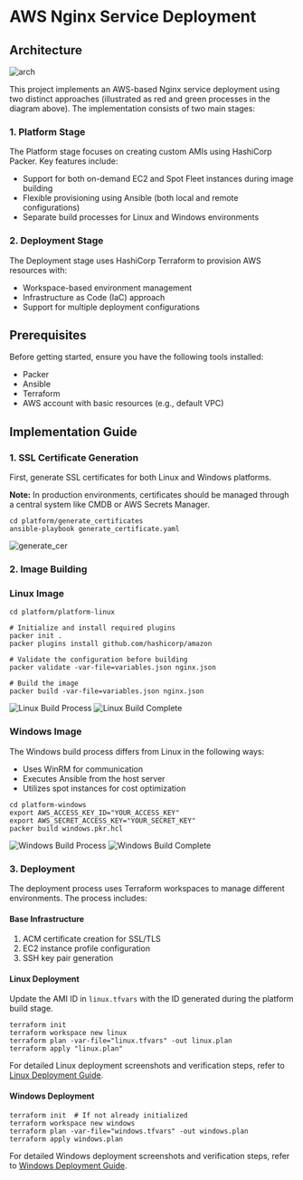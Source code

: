 # AWS Nginx Service Deployment

## Architecture

![arch](docs/arch.png)

This project implements an AWS-based Nginx service deployment using two distinct approaches (illustrated as red and green processes in the diagram above). The implementation consists of two main stages:

### 1. Platform Stage

The Platform stage focuses on creating custom AMIs using HashiCorp Packer. Key features include:

- Support for both on-demand EC2 and Spot Fleet instances during image building
- Flexible provisioning using Ansible (both local and remote configurations)
- Separate build processes for Linux and Windows environments

### 2. Deployment Stage

The Deployment stage uses HashiCorp Terraform to provision AWS resources with:

- Workspace-based environment management
- Infrastructure as Code (IaC) approach
- Support for multiple deployment configurations

## Prerequisites

Before getting started, ensure you have the following tools installed:

- Packer
- Ansible
- Terraform
- AWS account with basic resources (e.g., default VPC)

## Implementation Guide

### 1. SSL Certificate Generation

First, generate SSL certificates for both Linux and Windows platforms.

**Note:** In production environments, certificates should be managed through a central system like CMDB or AWS Secrets Manager.

```shell
cd platform/generate_certificates
ansible-playbook generate_certificate.yaml
```

![generate_cer](docs/generate_cert.png)

### 2. Image Building

### Linux Image

```shell
cd platform/platform-linux

# Initialize and install required plugins
packer init .
packer plugins install github.com/hashicorp/amazon

# Validate the configuration before building
packer validate -var-file=variables.json nginx.json

# Build the image
packer build -var-file=variables.json nginx.json
```

![Linux Build Process](docs/linux/build1.png)
![Linux Build Complete](docs/linux/build2.png)

### Windows Image

The Windows build process differs from Linux in the following ways:

- Uses WinRM for communication
- Executes Ansible from the host server
- Utilizes spot instances for cost optimization

```shell
cd platform-windows
export AWS_ACCESS_KEY_ID="YOUR_ACCESS_KEY"
export AWS_SECRET_ACCESS_KEY="YOUR_SECRET_KEY"
packer build windows.pkr.hcl
```

![Windows Build Process](docs/windows/build1.png)
![Windows Build Complete](docs/windows/build2.png)

### 3. Deployment

The deployment process uses Terraform workspaces to manage different environments. The process includes:

#### Base Infrastructure

1. ACM certificate creation for SSL/TLS
2. EC2 instance profile configuration
3. SSH key pair generation

#### Linux Deployment

Update the AMI ID in `linux.tfvars` with the ID generated during the platform build stage.

```shell
terraform init
terraform workspace new linux
terraform plan -var-file="linux.tfvars" -out linux.plan
terraform apply "linux.plan"
```

For detailed Linux deployment screenshots and verification steps, refer to [Linux Deployment Guide](docs/LINUX_DEPLOYMENT.md).

#### Windows Deployment

```shell
terraform init  # If not already initialized
terraform workspace new windows
terraform plan -var-file="windows.tfvars" -out windows.plan
terraform apply windows.plan
```

For detailed Windows deployment screenshots and verification steps, refer to [Windows Deployment Guide](docs/WINDOWS_DEPLOYMENT.md).

